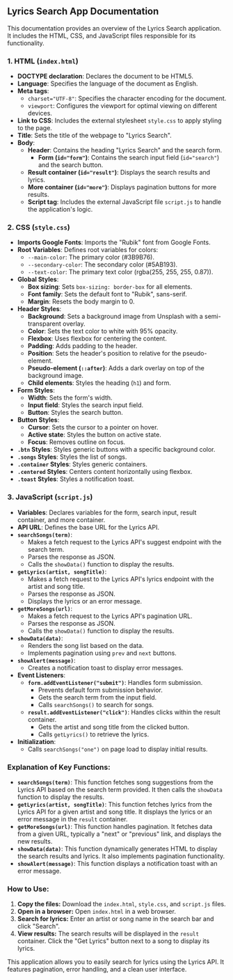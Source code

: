 ## Lyrics Search App Documentation

This documentation provides an overview of the Lyrics Search application. It includes the HTML, CSS, and JavaScript files responsible for its functionality.

### 1. HTML (`index.html`)

* **DOCTYPE declaration**: Declares the document to be HTML5.
* **Language**: Specifies the language of the document as English.
* **Meta tags**:
    * `charset="UTF-8"`: Specifies the character encoding for the document.
    * `viewport`: Configures the viewport for optimal viewing on different devices.
* **Link to CSS**: Includes the external stylesheet `style.css` to apply styling to the page.
* **Title**: Sets the title of the webpage to "Lyrics Search".
* **Body**:
    * **Header**: Contains the heading "Lyrics Search" and the search form.
        * **Form (`id="form"`)**: Contains the search input field (`id="search"`) and the search button.
    * **Result container (`id="result"`)**: Displays the search results and lyrics.
    * **More container (`id="more"`)**: Displays pagination buttons for more results.
    * **Script tag**: Includes the external JavaScript file `script.js` to handle the application's logic.

### 2. CSS (`style.css`)

* **Imports Google Fonts**: Imports the "Rubik" font from Google Fonts.
* **Root Variables**: Defines root variables for colors:
    * `--main-color`:  The primary color (#3B9B76).
    * `--secondary-color`:  The secondary color (#5AB193).
    * `--text-color`:  The primary text color (rgba(255, 255, 255, 0.87)).
* **Global Styles**:
    * **Box sizing**: Sets `box-sizing: border-box` for all elements.
    * **Font family**: Sets the default font to "Rubik", sans-serif.
    * **Margin**: Resets the body margin to 0.
* **Header Styles**:
    * **Background**: Sets a background image from Unsplash with a semi-transparent overlay.
    * **Color**: Sets the text color to white with 95% opacity.
    * **Flexbox**: Uses flexbox for centering the content.
    * **Padding**: Adds padding to the header.
    * **Position**: Sets the header's position to relative for the pseudo-element.
    * **Pseudo-element (`::after`)**: Adds a dark overlay on top of the background image.
    * **Child elements**: Styles the heading (`h1`) and form.
* **Form Styles**:
    * **Width**: Sets the form's width.
    * **Input field**: Styles the search input field.
    * **Button**: Styles the search button.
* **Button Styles**:
    * **Cursor**: Sets the cursor to a pointer on hover.
    * **Active state**: Styles the button on active state.
    * **Focus**: Removes outline on focus.
* **`.btn` Styles**: Styles generic buttons with a specific background color.
* **`.songs` Styles**: Styles the list of songs.
* **`.container` Styles**: Styles generic containers.
* **`.centered` Styles**: Centers content horizontally using flexbox.
* **`.toast` Styles**: Styles a notification toast.

### 3. JavaScript (`script.js`)

* **Variables**: Declares variables for the form, search input, result container, and more container.
* **API URL**: Defines the base URL for the Lyrics API.
* **`searchSongs(term)`**:
    * Makes a fetch request to the Lyrics API's suggest endpoint with the search term.
    * Parses the response as JSON.
    * Calls the `showData()` function to display the results.
* **`getLyrics(artist, songTitle)`**:
    * Makes a fetch request to the Lyrics API's lyrics endpoint with the artist and song title.
    * Parses the response as JSON.
    * Displays the lyrics or an error message.
* **`getMoreSongs(url)`**:
    * Makes a fetch request to the Lyrics API's pagination URL.
    * Parses the response as JSON.
    * Calls the `showData()` function to display the results.
* **`showData(data)`**:
    * Renders the song list based on the data.
    * Implements pagination using `prev` and `next` buttons.
* **`showAlert(message)`**:
    * Creates a notification toast to display error messages.
* **Event Listeners**:
    * **`form.addEventListener("submit")`**: Handles form submission.
        * Prevents default form submission behavior.
        * Gets the search term from the input field.
        * Calls `searchSongs()` to search for songs.
    * **`result.addEventListener("click")`**: Handles clicks within the result container.
        * Gets the artist and song title from the clicked button.
        * Calls `getLyrics()` to retrieve the lyrics.
* **Initialization**:
    * Calls `searchSongs("one")` on page load to display initial results.

### Explanation of Key Functions:

* **`searchSongs(term)`**: This function fetches song suggestions from the Lyrics API based on the search term provided. It then calls the `showData` function to display the results.
* **`getLyrics(artist, songTitle)`**: This function fetches lyrics from the Lyrics API for a given artist and song title. It displays the lyrics or an error message in the `result` container.
* **`getMoreSongs(url)`**: This function handles pagination. It fetches data from a given URL, typically a "next" or "previous" link, and displays the new results.
* **`showData(data)`**: This function dynamically generates HTML to display the search results and lyrics. It also implements pagination functionality.
* **`showAlert(message)`**: This function displays a notification toast with an error message.

### How to Use:

1. **Copy the files:** Download the `index.html`, `style.css`, and `script.js` files.
2. **Open in a browser:** Open `index.html` in a web browser.
3. **Search for lyrics:** Enter an artist or song name in the search bar and click "Search".
4. **View results:** The search results will be displayed in the `result` container. Click the "Get Lyrics" button next to a song to display its lyrics.

This application allows you to easily search for lyrics using the Lyrics API. It features pagination, error handling, and a clean user interface. 
